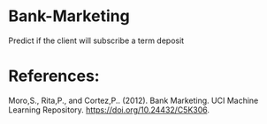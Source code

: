 # Bank-Marketing
  Predict if the client will subscribe a term deposit


# References:
Moro,S., Rita,P., and Cortez,P.. (2012). Bank Marketing. UCI Machine Learning Repository. https://doi.org/10.24432/C5K306.
